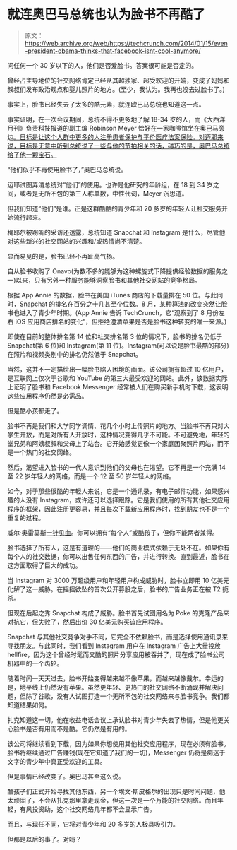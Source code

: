# 就连奥巴马总统也认为脸书不再酷了

> 原文：<https://web.archive.org/web/https://techcrunch.com/2014/01/15/even-president-obama-thinks-that-facebook-isnt-cool-anymore/>

问任何一个 30 岁以下的人，他们是否爱脸书。答案很可能是否定的。

曾经占主导地位的社交网络肯定已经从其超独家、超受欢迎的开端，变成了妈妈和叔叔们发布政治观点和婴儿照片的地方。(至少，我认为。我再也没去过脸书了。)

事实上，脸书已经失去了太多的酷元素，就连欧巴马总统也知道这一点。

事实证明，在一次会议期间，总统不得不更多地了解 18-34 岁的人，而《大西洋月刊》负责科技报道的副主编 Robinson Meyer 恰好在一家咖啡馆坐在奥巴马旁边[。目标是让这个人群中更多的人注册患者保护与平价医疗法案保险。对迈耶来说，目标是无意中听到总统说了一些与他的节拍相关的话，碰巧的是，奥巴马总统给了他一颗宝石。](https://web.archive.org/web/20221220210701/http://www.theatlantic.com/politics/archive/2014/01/what-happens-when-the-president-sits-down-next-to-you-at-a-cafe/283074/)

“他们似乎不再使用脸书了，”奥巴马总统说。

迈耶试图弄清总统对“他们”的使用。也许是他研究的年龄组，在 18 到 34 岁之间，或者是无所不包的第三人称单数，中性代词，Meyer 沉思道。

但我们知道“他们”是谁。正是这群酷酷的青少年和 20 多岁的年轻人让社交服务开始流行起来。

梅耶尔被窃听的采访还透露，总统知道 Snapchat 和 Instagram 是什么，尽管他对这些新兴的社交网站的兴趣和/或热情尚不清楚。

显而易见的是，脸书已经不再趾高气扬。

自从脸书收购了 Onavo(为数不多的能够为这种螺旋式下降提供经验数据的服务之一)以来，只有另外一种服务能够洞察脸书和其他社交网站的竞争格局。

根据 App Annie 的数据，脸书在美国 iTunes 商店的下载量排在 50 位。与此同时，Snapchat 的排名在百分之十几甚至个位数。8 月，某种算法的改变突然让脸书也进入了青少年时期。(App Annie 告诉 TechCrunch，它“观察到了 8 月份左右 iOS 应用商店排名的变化”，但拒绝澄清苹果是否是脸书这种转变的唯一来源。)

即使在目前的整体排名第 14 位和社交排名第 3 位的情况下，脸书的排名仍低于 Snapchat(第 6 位)和 Instagram(第 11 位)。Instagram(可以说是脸书最酷的部分)在照片和视频类别中的排名仍然低于 Snapchat。

当然，这并不一定描绘出一幅脸书陷入困境的画面。该公司拥有超过 10 亿用户，是互联网上仅次于谷歌和 YouTube 的第三大最受欢迎的网站。此外，该数据实际上证明了脸书和 Facebook Messenger 经常被人们在购买新手机时下载，这表明这些应用程序仍然是必需品。

但是酷小孩都走了。

脸书不再是我们和大学同学调情、花几个小时上传照片的地方。当脸书不再只对大学生开放，而是对所有人开放时，这种情况变得几乎不可能。不可避免地，年轻的堂兄弟和阿姨叔叔和父母上了站台。它开始感觉更像一个家庭团聚照片网站，而不是一个热门的社交网络。

然后，渴望进入脸书的一代人意识到他们的父母也在渴望。它不再是一个充满 14 至 22 岁年轻人的网络，而是一个 12 至 50 岁年轻人的网络。

如今，对于那些很酷的年轻人来说，它是一个通讯录，有电子邮件功能，如果感兴趣的人没有 Instagram，或许还可以选择跟踪。它是我们使用的所有其他社交应用程序的框架，因此注册更容易，并且每次下载新应用程序时，找到朋友也不是一个重复的过程。

威尔·奥雷莫斯[一针见血](https://web.archive.org/web/20221220210701/http://www.slate.com/blogs/future_tense/2013/11/14/facebook_s_cool_kids_problem_instagram_snapchat_and_the_anti_facebook_phenomenon.html)。你可以拥有“每个人”或酷孩子，但你不能两者兼得。

脸书选择了所有人，这是有道理的——他们的商业模式依赖于无处不在。如果你有每个人的社交数据，你可以出售任何东西的广告，并进行转换。直到最近，脸书在这方面取得了巨大的成功。

当 Instagram 对 3000 万超级用户和年轻用户构成威胁时，脸书立即用 10 亿美元化解了这一威胁。在摇摇欲坠的首次公开募股之后，脸书的广告业务正在被 T2 扼杀。

但现在后起之秀 Snapchat 构成了威胁。脸书首先试图用名为 Poke 的克隆产品来对抗它，但失败了，然后出价 30 亿美元购买该应用程序。

Snapchat 与其他社交竞争对手不同，它完全不依赖脸书，而是选择使用通讯录来寻找朋友。与此同时，我们看到 Instagram 用户在 Instagram 广告上大量投放 hellfire，因为这个曾经时髦而又酷的照片分享应用被吞并了，现在成了脸书公司机器中的一个齿轮。

随着时间一天天过去，脸书开始变得越来越不像苹果，而越来越像戴尔。幸运的是，地平线上仍然没有苹果。虽然更年轻、更热门的社交网络不断涌现并解决问题，但除了谷歌，没有人试图打造一个无所不包的社交网络来与脸书竞争。我们都知道结果如何。

扎克知道这一切。他在收益电话会议上承认脸书对青少年失去了热情，但是他更关心脸书是否有用而不是酷。它仍然是有用的。

该公司将继续看到下载，因为如果你想使用其他社交应用程序，现在必须有脸书。脸书将继续通过广告赚钱(现在它知道了我们的一切)，Messenger 仍将是痴迷于文字的青少年中真正受欢迎的工具。

但是事情已经改变了。奥巴马甚至这么说。

酷孩子们正式开始寻找其他东西，另一个埃文·斯皮格尔的出现只是时间问题，他太顽固了，不会从扎克那里拿走现金，但这一次是一个万能的社交网络。而且年轻，有风投资助，这个社交网络几年都不会显示广告。

而且，与现任不同，它将对青少年和 20 多岁的人极具吸引力。

但那是以后的事了。对吗？